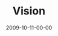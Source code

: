 ---
layout: message
category: message
series: "The Garden"
title: "Vision"
date: 2009-10-11-00-00
message_id: 585
audio: "http://s3.amazonaws.com/crossroadsaudiomessages/Garden1.mp3"
audio-duration: "37:32"
program: "http://s3.amazonaws.com/crossroads-media/media/legacy/documents/1010_11Program.pdf"
description: "Brian Tome discusses why we need to have a vision for our growth."
video: "https://s3.amazonaws.com/crossroadsvideomessages/Garden1.mp4"
video-duration: "37:32"
video-image: "http://s3.amazonaws.com/crossroads-media/images/legacy/content/Garden1-still.jpg"
notes-description: ""
notes: "http://s3.amazonaws.com/crossroads-media/media/legacy/documents/SN_10_10-11_09.pdf"
notes-title: "Vision (Study Notes)"
explicit: false
---